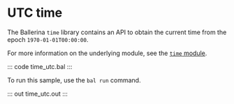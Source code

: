 # UTC time

The Ballerina `time` library contains an API to obtain the current time from the epoch `1970-01-01T00:00:00`.

For more information on the underlying module, see the [`time` module](https://lib.ballerina.io/ballerina/time/latest/).

::: code time_utc.bal :::

To run this sample, use the `bal run` command.

::: out time_utc.out :::